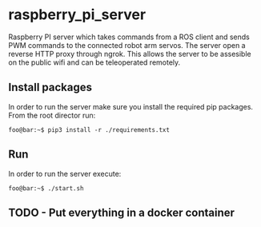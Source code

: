 # raspberry_pi_server
Raspberry PI server which takes commands from a ROS client and sends PWM commands to the connected robot arm servos. The server open a reverse HTTP proxy through ngrok. This allows the server to be assesible on the public wifi and can be teleoperated remotely.

## Install packages
In order to run the server make sure you install the required pip packages. From the root director run:

```console
foo@bar:~$ pip3 install -r ./requirements.txt
```

## Run
In order to run the server execute:

```console
foo@bar:~$ ./start.sh
```

## TODO - Put everything in a docker container
